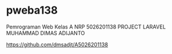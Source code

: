 # pweba138
Pemrograman Web Kelas A NRP 5026201138
PROJECT LARAVEL MUHAMMAD DIMAS ADIJANTO

https://github.com/dmsadjt/A5026201138

